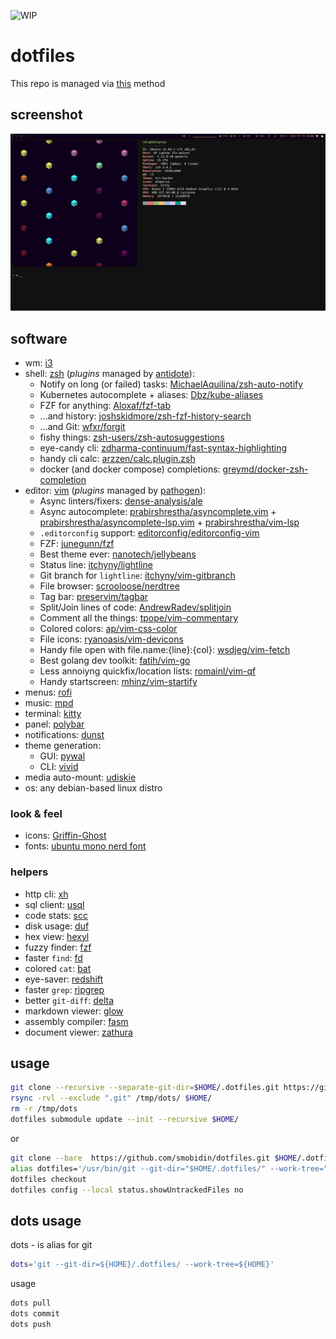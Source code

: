 ![WIP](https://img.shields.io/badge/status-wip-red)

# dotfiles

This repo is managed via [this](https://www.atlassian.com/git/tutorials/dotfiles) method

## screenshot

![screenshot](https://github.com/s0rg/dotfiles/blob/master/.config/i3/screenshot.png)

## software

- wm: [i3](https://i3wm.org/)
- shell: [zsh](https://www.zsh.org/) (*plugins* managed by [antidote](https://getantidote.github.io/)):
  - Notify on long (or failed) tasks: [MichaelAquilina/zsh-auto-notify](https://github.com/MichaelAquilina/zsh-auto-notify)
  - Kubernetes autocomplete + aliases: [Dbz/kube-aliases](https://github.com/Dbz/kube-aliases)
  - FZF for anything: [Aloxaf/fzf-tab](https://github.com/Aloxaf/fzf-tab)
  - ...and history: [joshskidmore/zsh-fzf-history-search](https://github.com/joshskidmore/zsh-fzf-history-search)
  - ...and Git: [wfxr/forgit](https://github.com/wfxr/forgit)
  - fishy things: [zsh-users/zsh-autosuggestions](https://github.com/zsh-users/zsh-autosuggestions)
  - eye-candy cli: [zdharma-continuum/fast-syntax-highlighting](https://github.com/zdharma-continuum/fast-syntax-highlighting)
  - handy cli calc: [arzzen/calc.plugin.zsh](https://github.com/arzzen/calc.plugin.zsh)
  - docker (and docker compose) completions: [greymd/docker-zsh-completion](https://github.com/greymd/docker-zsh-completion)
- editor: [vim](https://www.vim.org/) (*plugins* managed by [pathogen](https://github.com/tpope/vim-pathogen)):
  - Async linters/fixers: [dense-analysis/ale](https://github.com/dense-analysis/ale)
  - Async autocomplete: [prabirshrestha/asyncomplete.vim](https://github.com/prabirshrestha/asyncomplete.vim) + [prabirshrestha/asyncomplete-lsp.vim](https://github.com/prabirshrestha/asyncomplete-lsp.vim) + [prabirshrestha/vim-lsp](https://github.com/prabirshrestha/vim-lsp)
  - `.editorconfig` support: [editorconfig/editorconfig-vim](https://github.com/editorconfig/editorconfig-vim)
  - FZF: [junegunn/fzf](https://github.com/junegunn/fzf.vim)
  - Best theme ever: [nanotech/jellybeans](https://github.com/nanotech/jellybeans.vim)
  - Status line: [itchyny/lightline](https://github.com/itchyny/lightline.vim)
  - Git branch for `lightline`: [itchyny/vim-gitbranch](https://github.com/itchyny/vim-gitbranch)
  - File browser: [scrooloose/nerdtree](https://github.com/scrooloose/nerdtree)
  - Tag bar: [preservim/tagbar](https://github.com/preservim/tagbar)
  - Split/Join lines of code: [AndrewRadev/splitjoin](https://github.com/AndrewRadev/splitjoin.vim)
  - Comment all the things: [tpope/vim-commentary](https://github.com/tpope/vim-commentary)
  - Colored colors: [ap/vim-css-color](https://github.com/ap/vim-css-color)
  - File icons: [ryanoasis/vim-devicons](https://github.com/ryanoasis/vim-devicons)
  - Handy file open with file.name:{line}:{col}: [wsdjeg/vim-fetch](https://github.com/wsdjeg/vim-fetch)
  - Best golang dev toolkit: [fatih/vim-go](https://github.com/fatih/vim-go)
  - Less annoiyng quickfix/location lists: [romainl/vim-qf](https://github.com/romainl/vim-qf)
  - Handy startscreen: [mhinz/vim-startify](https://github.com/mhinz/vim-startify)
- menus: [rofi](https://github.com/davatorium/rofi)
- music: [mpd](https://www.musicpd.org/)
- terminal: [kitty](https://sw.kovidgoyal.net/kitty/)
- panel: [polybar](https://polybar.github.io/)
- notifications: [dunst](https://dunst-project.org/)
- theme generation:
  - GUI: [pywal](https://github.com/dylanaraps/pywal)
  - CLI: [vivid](https://github.com/sharkdp/vivid)
- media auto-mount: [udiskie](https://github.com/coldfix/udiskie)
- os: any debian-based linux distro

### look & feel

- icons: [Griffin-Ghost](https://store.kde.org/p/1227736/)
- fonts: [ubuntu mono nerd font](https://www.nerdfonts.com/)

### helpers

- http cli: [xh](https://github.com/ducaale/xh)
- sql client: [usql](https://github.com/xo/usql)
- code stats: [scc](https://github.com/boyter/scc)
- disk usage: [duf](https://github.com/muesli/duf)
- hex view: [hexyl](https://github.com/sharkdp/hexyl)
- fuzzy finder: [fzf](https://github.com/junegunn/fzf)
- faster `find`: [fd](https://github.com/sharkdp/fd)
- colored `cat`: [bat](https://github.com/sharkdp/bat)
- eye-saver: [redshift](https://github.com/jonls/redshift)
- faster `grep`: [ripgrep](https://github.com/BurntSushi/ripgrep)
- better `git-diff`: [delta](https://github.com/dandavison/delta)
- markdown viewer: [glow](https://github.com/charmbracelet/glow)
- assembly compiler: [fasm](https://flatassembler.net)
- document viewer: [zathura](https://pwmt.org/projects/zathura/)

## usage

~~~ sh
git clone --recursive --separate-git-dir=$HOME/.dotfiles.git https://github.com/smobidin/dotfiles.git /tmp/dots
rsync -rvl --exclude ".git" /tmp/dots/ $HOME/
rm -r /tmp/dots
dotfiles submodule update --init --recursive $HOME/
~~~

or

~~~ sh
git clone --bare  https://github.com/smobidin/dotfiles.git $HOME/.dotfiles
alias dotfiles='/usr/bin/git --git-dir="$HOME/.dotfiles/" --work-tree="$HOME"'
dotfiles checkout
dotfiles config --local status.showUntrackedFiles no
~~~

## dots usage

dots - is alias for git

~~~ sh
dots='git --git-dir=${HOME}/.dotfiles/ --work-tree=${HOME}'
~~~

usage

~~~ sh
dots pull
dots commit
dots push
~~~
